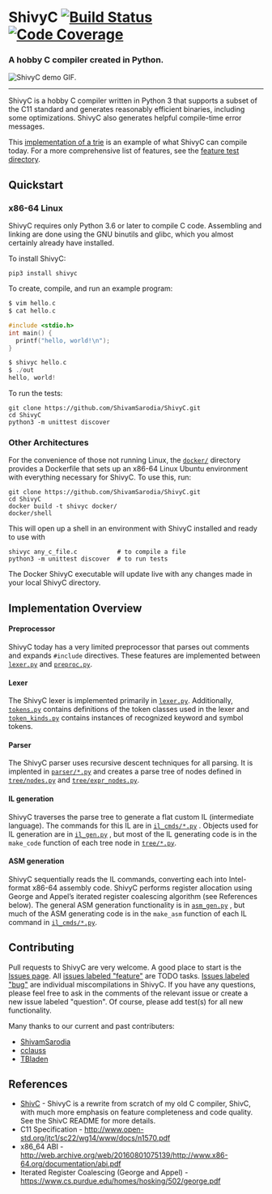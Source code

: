 # ShivyC [![Build Status](https://travis-ci.org/ShivamSarodia/ShivyC.svg?branch=master)](https://travis-ci.org/ShivamSarodia/ShivyC) [![Code Coverage](https://codecov.io/gh/ShivamSarodia/ShivyC/branch/master/graph/badge.svg)](https://codecov.io/gh/ShivamSarodia/ShivyC)

### A hobby C compiler created in Python.

![ShivyC demo GIF.](https://raw.githubusercontent.com/ShivamSarodia/ShivyC/master/demo.gif)

---

ShivyC is a hobby C compiler written in Python 3 that supports a subset of the C11 standard and generates reasonably efficient binaries, including some optimizations. ShivyC also generates helpful compile-time error messages.

This [implementation of a trie](tests/general_tests/trie/trie.c) is an example of what ShivyC can compile today. For a more comprehensive list of features, see the [feature test directory](tests/feature_tests).

## Quickstart

### x86-64 Linux
ShivyC requires only Python 3.6 or later to compile C code. Assembling and linking are done using the GNU binutils and glibc, which you almost certainly already have installed.

To install ShivyC:
```
pip3 install shivyc
```
To create, compile, and run an example program:
```c
$ vim hello.c
$ cat hello.c

#include <stdio.h>
int main() {
  printf("hello, world!\n");
}

$ shivyc hello.c
$ ./out
hello, world!
```
To run the tests:
```
git clone https://github.com/ShivamSarodia/ShivyC.git
cd ShivyC
python3 -m unittest discover
```

### Other Architectures
For the convenience of those not running Linux, the [`docker/`](docker/) directory provides a Dockerfile that sets up an x86-64 Linux Ubuntu environment with everything necessary for ShivyC. To use this, run:
```
git clone https://github.com/ShivamSarodia/ShivyC.git
cd ShivyC
docker build -t shivyc docker/
docker/shell
```
This will open up a shell in an environment with ShivyC installed and ready to use with
```
shivyc any_c_file.c           # to compile a file
python3 -m unittest discover  # to run tests
```
The Docker ShivyC executable will update live with any changes made in your local ShivyC directory.

## Implementation Overview
#### Preprocessor
ShivyC today has a very limited preprocessor that parses out comments and expands `#include` directives. These features are implemented between [`lexer.py`](shivyc/lexer.py) and [`preproc.py`](shivyc/lexer.py).

#### Lexer
The ShivyC lexer is implemented primarily in [`lexer.py`](shivyc/lexer.py). Additionally, [`tokens.py`](shivyc/tokens.py) contains definitions of the token classes used in the lexer and [`token_kinds.py`](shivyc/token_kinds.py) contains instances of recognized keyword and symbol tokens.

#### Parser
The ShivyC parser uses recursive descent techniques for all parsing. It is implented in [`parser/*.py`](shivyc/parser/) and creates a parse tree of nodes defined in [`tree/nodes.py`](shivyc/tree/nodes.py) and [`tree/expr_nodes.py`](shivyc/tree/expr_nodes.py).

#### IL generation
ShivyC traverses the parse tree to generate a flat custom IL (intermediate language). The commands for this IL are in [`il_cmds/*.py`](shivyc/il_cmds/) . Objects used for IL generation are in [`il_gen.py`](shivyc/il_gen.py) , but most of the IL generating code is in the `make_code` function of each tree node in [`tree/*.py`](shivyc/tree/).

#### ASM generation
ShivyC sequentially reads the IL commands, converting each into Intel-format x86-64 assembly code. ShivyC performs register allocation using George and Appel’s iterated register coalescing algorithm (see References below). The general ASM generation functionality is in [`asm_gen.py`](shivyc/asm_gen.py) , but much of the ASM generating code is in the `make_asm` function of each IL command in [`il_cmds/*.py`](shivyc/il_cmds/).

## Contributing
Pull requests to ShivyC are very welcome. A good place to start is the [Issues page](https://github.com/ShivamSarodia/ShivyC/issues). All [issues labeled "feature"](https://github.com/ShivamSarodia/ShivyC/issues?q=is%3Aopen+is%3Aissue+label%3Afeature) are TODO tasks. [Issues labeled "bug"](https://github.com/ShivamSarodia/ShivyC/issues?q=is%3Aopen+is%3Aissue+label%3Abug) are individual miscompilations in ShivyC. If you have any questions, please feel free to ask in the comments of the relevant issue or create a new issue labeled "question". Of course, please add test(s) for all new functionality.

Many thanks to our current and past contributers:
* [ShivamSarodia](https://github.com/ShivamSarodia)
* [cclauss](https://github.com/cclauss)
* [TBladen](https://github.com/tbladen)

## References
- [ShivC](https://github.com/ShivamSarodia/ShivC) - ShivyC is a rewrite from scratch of my old C compiler, ShivC, with much more emphasis on feature completeness and code quality. See the ShivC README for more details.
- C11 Specification - http://www.open-std.org/jtc1/sc22/wg14/www/docs/n1570.pdf
- x86_64 ABI - http://web.archive.org/web/20160801075139/http://www.x86-64.org/documentation/abi.pdf
- Iterated Register Coalescing (George and Appel) - https://www.cs.purdue.edu/homes/hosking/502/george.pdf
